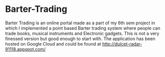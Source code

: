 # Barter-Trading
Barter Trading is an online portal made as a part of my 6th sem project in which I implemented a point based Barter trading system where people can trade books, musical instruments and Electronic gadgets. This is not a very finessed version but good enough to start with. The application has been hosted on Google Cloud and could be found at http://dulcet-radar-91118.appspot.com/
